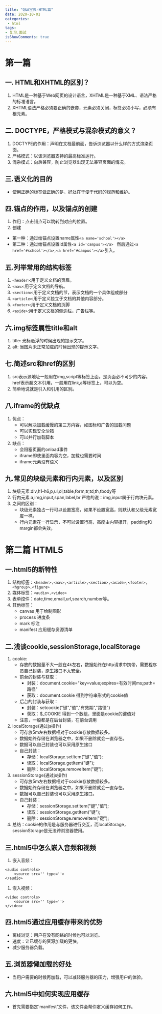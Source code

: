 ```yaml
---
title: "Q&A宝典-HTML篇"
date: 2020-10-01
categories:
 - html
tags:
- 复习,面试
isShowComments: true
---
```


<Boxx/>


# 第一篇
 ##  一. HTML和XHTML的区别？
1. HTML是一种基于Web网页的设计语言，XHTML是一种基于XML、语法严格的标准语言。
2. XHTML语法严格必须要正确的嵌套，元素必须关闭，标签必须小写，必须有根元素。


 ## 二. DOCTYPE，严格模式与混杂模式的意义？
1. DOCTYPE的作用：声明在文档最前面，告诉浏览器以什么样的方式渲染页面。
2. 严格模式：以该浏览器支持的最高标准运行。
3. 混杂模式：向后兼容，防止浏览器出现无法兼容页面的情况。

## 三.语义化的目的
* 使用正确的标签做正确的是，好处在于便于代码的规范和维护。

## 四.锚点的作用，以及锚点的创建
1. 作用：点击锚点可以跳转到对应的位置。
2. 创建
*  第一种：通过给锚点设置name属性`<a name='school'></a> `
*  第二种：通过给锚点设置id属性`<a id='campus'></a> `
   然后通过`<a href='#school'></a>,<a href='#campus'></a>`引入。

## 五.列举常用的结构标签
1. `<header>`:用于定义文档的页眉。
2. `<nav>`:用于定义文档的导航。
3. `<section>`:用于定义文档的节，表示文档的一个具体组成部分
4. `<article>`:用于定义独立于文档的其他内容部分。
5. `<footer>`:用于定义文档的页脚
6. `<aside>`:用于定义文档的侧边栏，广告栏等。

## 六.img标签属性title和alt
1. title: 光标悬浮的时候出现的提示文字。
2. alt: 当图片未正常加载的时候出现的提示文字。

## 七.简述src和href的区别
1. src表示源地址一般用在img,script等标签上面，是页面必不可少的内容。
    href表示超文本引用，一般用在link,a等标签上，可以为空。
2. 简单地说就是引入和引用的区别。

## 八.iframe的优缺点
1. 优点：
    * 可以解决加载缓慢的第三方内容，如图标和广告的加载问题
    * 可以实现安全沙箱
    * 可以并行加载脚本
2. 缺点：
    * 会阻塞页面的onload事件
    * iframe即使里面内容为空，加载也需要时间
    * iframe元素没有语义
    
## 九.常见的块级元素和行内元素，以及区别
1. 块级元素:div,h1-h6,p,ul,ol,table,form,tr,td,th,tbody等
2. 行内元素:a,img,input,span,label,br
   严格的说：img,input属于行内块元素。
3. 之间的区别：
    * 块级元素独占一行可以设置宽高，如果不设置宽高，则默认和父级元素宽度一样。
    * 行内元素在一行显示，不可以设置行高，高度由内容撑开，padding和margin都会失效。
    
    
# 第二篇 HTML5
## 一.html5的新特性
1. 结构标签：`<header>,<nav>,<article>,<section>,<aside>,<footer>,<hgroup>,<figure>`
2. 媒体标签：`<audio>,<video>`
3. 表单控件：date,time,email,url,search,number等。
4. 其他标签：
    * canvas 用于绘制图形
    * process 进度条
    * mark 标注
    * manifest 应用缓存资源清单

## 二.浅谈cookie,sessionStorage,localStorage
1. cookie:
    * 存放的数据量不大一般在4k左右，数据始终在http请求中携带，需要程序员自己封装，原生接口不太安全。
    * 前台的封装与获取：
        * 封装：document.cookie="key=value;expires=有效时间ms;path=路径"
        * 获取：document.cookie  得到字符串形式的cookie值
    * 后台的封装与获取：
        * 封装：setcookie("键","值","有效期","路径")
        * 获取：$_COOKIE  得到一个数组，里面是cookie的键值对
    * 注意，一般都是在后台封装，在前台调用
2. localStorage(通过js操作)
    * 可存放5m左右数据相对于cookie存放数据较多。
    * 数据始终存储在浏览器之中，如果不删除就会一直存在。
    * 数据可以自己封装也可以采用原生接口
    * 自己封装：
        * 存储：localStorage.setItem("键","值");
        * 读取：localStorage.getItem("键");
        * 删除：localStorage.removeItem("键");
3. sessionStorage(通过js操作)
    * 可存放5m左右数据相对于cookie存放数据较多。
    * 数据始终存储在浏览器之中，如果不删除就会一直存在。
    * 数据可以自己封装也可以采用原生接口。
    * 自己封装：
        * 存储：sessionStorage.setItem("键","值");
        * 读取：sessionStorage.getItem("键");
        * 删除：sessionStorage.removeItem("键");
4. 总结：cookie的作用是与服务器进行交互，而localStorage，sessionStorage是无法跨浏览器使用。
   
## 三.html5中怎么嵌入音频和视频
1. 嵌入音频：
```
<audio controls>
    <source src='' type=''>
</audio>
```
1. 嵌入视频：
```
<video controls>
    <source src='' type=''>
</video>
```

## 四.html5通过应用缓存带来的优势
* 离线浏览：用户在没有网络的时候也可以浏览。
* 速度：让已缓存的资源加载的更快。
* 减少服务器负载。

## 五.浏览器懒加载的好处
* 当用户需要的时候再加载，可以减轻服务器的压力，增强用户的体验。

## 六.html5中如何实现应用缓存
* 首先需要指定'manifest'文件，该文件会帮你定义缓存如何工作。


